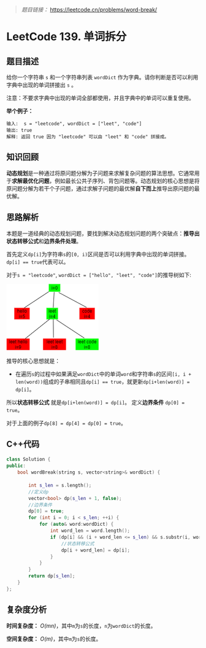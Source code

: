 
> *题目链接：* https://leetcode.cn/problems/word-break/

# LeetCode 139. 单词拆分

## 题目描述

给你一个字符串 `s` 和一个字符串列表 `wordDict` 作为字典。请你判断是否可以利用字典中出现的单词拼接出 `s` 。

注意：不要求字典中出现的单词全部都使用，并且字典中的单词可以重复使用。

**举个例子：**

```
输入:  s = "leetcode", wordDict = ["leet", "code"]
输出: true
解释: 返回 true 因为 "leetcode" 可以由 "leet" 和 "code" 拼接成。
```

## 知识回顾

**动态规划**是一种通过将原问题分解为子问题来求解复杂问题的算法思想。它通常用于**求解最优化问题**，例如最长公共子序列、背包问题等。动态规划的核心思想是将原问题分解为若干个子问题，通过求解子问题的最优解**自下而上**推导出原问题的最优解。

## 思路解析

本题是一道经典的动态规划问题，要找到解决动态规划问题的两个突破点：**推导出状态转移公式**和**边界条件处理**。

首先定义`dp[i]`为字符串`s`的`[0, i)`区间是否可以利用字典中出现的单词拼接。`dp[i] == true`代表可以。

对于`s = "leetcode"`, `wordDict = ["hello", "leet", "code"]`的推导树如下:

![](../../pic/lc-0139-01.png)

推导的核心思想就是：
* 在遍历`s`的过程中如果满足`wordDict`中的单词`word`和字符串`s`的区间`[i, i + len(word))`组成的子串相同且`dp[i] == true`，就更新`dp[i+len(word)] = dp[i]`。

所以**状态转移公式** 就是`dp[i+len(word)] = dp[i]`。
定义**边界条件** `dp[0] = true`。

对于上面的例子`dp[8] = dp[4] = dp[0] = true`。

## C++代码

```cpp
class Solution {
public:
    bool wordBreak(string s, vector<string>& wordDict) {

        int s_len = s.length();
        //定义dp
        vector<bool> dp(s_len + 1, false);
        //边界条件
        dp[0] = true;
        for (int i = 0; i < s_len; ++i) {
            for (auto& word:wordDict) {
                int word_len = word.length();
                if (dp[i] && (i + word_len <= s_len) && s.substr(i, word_len) == word) {
                    //状态转移公式
                    dp[i + word_len] = dp[i];
                }
            }
        }
        return dp[s_len];
    }
};
```
## 复杂度分析

**时间复杂度：** *O(mn)*，其中`m`为`s`的长度，`n`为`wordDict`的长度。

**空间复杂度：** *O(m)*，其中`m`为`s`的长度。
